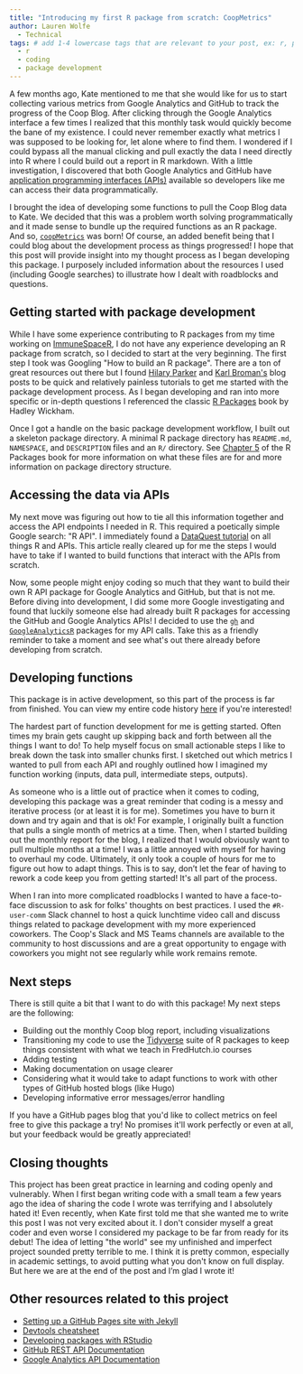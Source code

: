 ```yaml
---
title: "Introducing my first R package from scratch: CoopMetrics"
author: Lauren Wolfe
  - Technical
tags: # add 1-4 lowercase tags that are relevant to your post, ex: r, python, genomics, workflows
  - r
  - coding
  - package development
---
```


A few months ago, Kate mentioned to me that she would like for us to start collecting various metrics from Google Analytics and GitHub to track the progress of the Coop Blog. After clicking through the Google Analytics interface a few times I realized that this monthly task would quickly become the bane of my existence. I could never remember exactly what metrics I was supposed to be looking for, let alone where to find them. I wondered if I could bypass all the manual clicking and pull exactly the data I need directly into R where I could build out a report in R markdown. With a little investigation, I discovered that both Google Analytics and GitHub have [application programming interfaces (APIs)](https://en.wikipedia.org/wiki/Application_programming_interface) available so developers like me can access their data programmatically.

I brought the idea of developing some functions to pull the Coop Blog data to Kate. We decided that this was a problem worth solving programmatically and it made sense to bundle up the required functions as an R package. And so, [`coopMetrics`](https://github.com/FredHutch/coopMetrics) was born! Of course, an added benefit being that I could blog about the development process as things progressed! I hope that this post will provide insight into my thought process as I began developing this package. I purposely included information about the resources I used (including Google searches) to illustrate how I dealt with roadblocks and questions.

## Getting started with package development

While I have some experience contributing to R packages from my time working on [ImmuneSpaceR](https://github.com/RGLab/ImmuneSpaceR), I do not have any experience developing an R package from scratch, so I decided to start at the very beginning. The first step I took was Googling "How to build an R package". There are a ton of great resources out there but I found [Hilary Parker](https://hilaryparker.com/2014/04/29/writing-an-r-package-from-scratch/) and [Karl Broman's](https://kbroman.org/pkg_primer/) blog posts to be quick and relatively painless tutorials to get me started with the package development process. As I began developing and ran into more specific or in-depth questions I referenced the classic [R Packages](http://r-pkgs.had.co.nz/) book by Hadley Wickham. 

Once I got a handle on the basic package development workflow, I built out a skeleton package directory. A minimal R package directory has `README.md`, `NAMESPACE`, and `DESCRIPTION` files and an `R/` directory. See [Chapter 5](https://r-pkgs.org/workflows101.html#creating) of the R Packages book for more information on what these files are for and more information on package directory structure.

## Accessing the data via APIs

My next move was figuring out how to tie all this information together and access the API endpoints I needed in R. This required a poetically simple Google search: "R API". I immediately found a [DataQuest tutorial](https://www.dataquest.io/blog/r-api-tutorial/) on all things R and APIs. This article really cleared up for me the steps I would have to take if I wanted to build functions that interact with the APIs from scratch. 

Now, some people might enjoy coding so much that they want to build their own R API package for Google Analytics and GitHub, but that is not me. Before diving into development, I did some more Google investigating and found that luckily someone else had already built R packages for accessing the GitHub and Google Analytics APIs! I decided to use the [`gh`](https://github.com/r-lib/gh) and [`GoogleAnalyticsR`](https://github.com/MarkEdmondson1234/googleAnalyticsR/) packages for my API calls. Take this as a friendly reminder to take a moment and see what's out there already before developing from scratch.

## Developing functions

This package is in active development, so this part of the process is far from finished. You can view my entire code history [here](https://github.com/FredHutch/coopMetrics/commits/main/R) if you're interested! 

The hardest part of function development for me is getting started. Often times my brain gets caught up skipping back and forth between all the things I want to do! To help myself focus on small actionable steps I like to break down the task into smaller chunks first. I sketched out which metrics I wanted to pull from each API and roughly outlined how I imagined my function working (inputs, data pull, intermediate steps, outputs).

As someone who is a little out of practice when it comes to coding, developing this package was a great reminder that coding is a messy and iterative process (or at least it is for me). Sometimes you have to burn it down and try again and that is ok! For example, I originally built a function that pulls a single month of metrics at a time. Then, when I started building out the monthly report for the blog, I realized that I would obviously want to pull multiple months at a time! I was a little annoyed with myself for having to overhaul my code. Ultimately, it only took a couple of hours for me to figure out how to adapt things. This is to say, don’t let the fear of having to rework a code keep you from getting started! It's all part of the process.

When I ran into more complicated roadblocks I wanted to have a face-to-face discussion to ask for folks' thoughts on best practices. I used the `#R-user-comm` Slack channel to host a quick lunchtime video call and discuss things related to package development with my more experienced coworkers. The Coop's Slack and MS Teams channels are available to the community to host discussions and are a great opportunity to engage with coworkers you might not see regularly while work remains remote.

## Next steps

There is still quite a bit that I want to do with this package! My next steps are the following:
- Building out the monthly Coop blog report, including visualizations
- Transitioning my code to use the [Tidyverse](https://www.tidyverse.org/) suite of R packages to keep things consistent with what we teach in FredHutch.io courses
- Adding testing
- Making documentation on usage clearer
- Considering what it would take to adapt functions to work with other types of GitHub hosted blogs (like Hugo)
- Developing informative error messages/error handling

If you have a GitHub pages blog that you'd like to collect metrics on feel free to give this package a try! No promises it'll work perfectly or even at all, but your feedback would be greatly appreciated!

## Closing thoughts

This project has been great practice in learning and coding openly and vulnerably. When I first began writing code with a small team a few years ago the idea of sharing the code I wrote was terrifying and I absolutely hated it!  Even recently, when Kate first told me that she wanted me to write this post I was not very excited about it. I don't consider myself a great coder and even worse I considered my package to be far from ready for its debut! The idea of letting "the world" see my unfinished and imperfect project sounded pretty terrible to me. I think it is pretty common, especially in academic settings, to avoid putting what you don't know on full display. But here we are at the end of the post and I’m glad I wrote it!

## Other resources related to this project

- [Setting up a GitHub Pages site with Jekyll](https://docs.github.com/en/github/working-with-github-pages/setting-up-a-github-pages-site-with-jekyll)
- [Devtools cheatsheet](https://rstudio.com/wp-content/uploads/2015/06/devtools-cheatsheet.pdf)
- [Developing packages with RStudio](https://support.rstudio.com/hc/en-us/articles/200486488-Developing-Packages-with-RStudio)
- [GitHub REST API Documentation](https://docs.github.com/en/rest)
- [Google Analytics API Documentation](https://developers.google.com/analytics/devguides/reporting)
